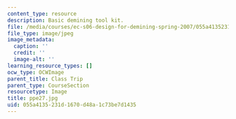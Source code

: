 ```yaml
---
content_type: resource
description: Basic demining tool kit.
file: /media/courses/ec-s06-design-for-demining-spring-2007/055a4135231d1670d48a1c73be7d1435_ppe27.jpg
file_type: image/jpeg
image_metadata:
  caption: ''
  credit: ''
  image-alt: ''
learning_resource_types: []
ocw_type: OCWImage
parent_title: Class Trip
parent_type: CourseSection
resourcetype: Image
title: ppe27.jpg
uid: 055a4135-231d-1670-d48a-1c73be7d1435
---
```

